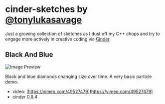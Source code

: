cinder-sketches by [@tonylukasavage](https://twitter.com/tonylukasavage)
========================================================================

Just a growing collection of sketches as I dust off my C++ chops and try to engage more actively in creative coding via [Cinder](http://libcinder.org/).

## Black And Blue 

![Image Preview](https://raw.github.com/tonylukasavage/cinder-sketches/master/BlackAndBlue/ss.png)

Black and blue diamonds changing size over time. A very basic particle demo. 

* video: [https://vimeo.com/49527479](https://vimeo.com/49527479)
* cinder 0.8.4